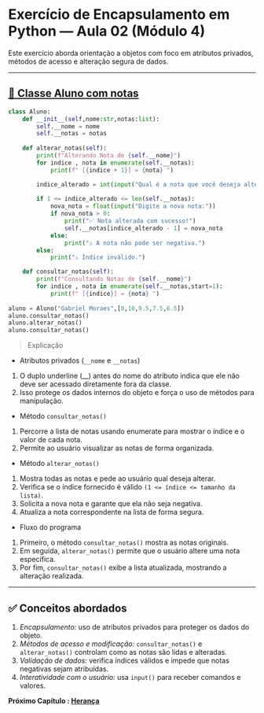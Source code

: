 # Exercício de Encapsulamento em Python — Aula 02 (Módulo 4)

Este exercício aborda orientação a objetos com foco em atributos privados, métodos de acesso e alteração segura de dados.

---

## [🔹 Classe Aluno com notas](EX_01.py)

```py
class Aluno:
    def __init__(self,nome:str,notas:list):
        self.__nome = nome
        self.__notas = notas
    
    def alterar_notas(self):
        print(f"Alterando Nota de {self.__nome}")
        for indice , nota in enumerate(self.__notas):
            print(f" [{indice + 1}] = {nota} ") 

        indice_alterado = int(input("Qual é a nota que você deseja alterar ?:"))
        
        if 1 <= indice_alterado <= len(self.__notas): 
            nova_nota = float(input("Digite a nova nota:"))
            if nova_nota > 0: 
                print("✅ Nota alterada com sucesso!")
                self.__notas[indice_alterado - 1] = nova_nota
            else:
                print("⚠️ A nota não pode ser negativa.")
        else:
            print("⚠️ Índice inválido.")

    def consultar_notas(self):
        print(f"Consultando Notas de {self.__nome}")
        for indice , nota in enumerate(self.__notas,start=1):
            print(f" [{indice}] = {nota} ") 
            
aluno = Aluno("Gabriel Moraes",[0,10,9.5,7.5,6.5])
aluno.consultar_notas()
aluno.alterar_notas()
aluno.consultar_notas()
```

> Explicação

- Atributos privados (``__nome`` e ``__notas``)

1. O duplo underline (__) antes do nome do atributo indica que ele não deve ser acessado diretamente fora da classe.
2. Isso protege os dados internos do objeto e força o uso de métodos para manipulação.

- Método ``consultar_notas()``

1. Percorre a lista de notas usando enumerate para mostrar o índice e o valor de cada nota.
2. Permite ao usuário visualizar as notas de forma organizada.

- Método ``alterar_notas()``

1. Mostra todas as notas e pede ao usuário qual deseja alterar.
2. Verifica se o índice fornecido é válido ``(1 <= índice <= tamanho da lista)``.
3. Solicita a nova nota e garante que ela não seja negativa.
4. Atualiza a nota correspondente na lista de forma segura.

- Fluxo do programa

1. Primeiro, o método ``consultar_notas()`` mostra as notas originais.
2. Em seguida, ``alterar_notas()`` permite que o usuário altere uma nota específica.
3. Por fim, ``consultar_notas()`` exibe a lista atualizada, mostrando a alteração realizada.

---

## ✅ Conceitos abordados

1. *Encapsulamento:* uso de atributos privados para proteger os dados do objeto.
2. *Métodos de acesso e modificação:* ``consultar_notas()`` e ``alterar_notas()`` controlam como as notas são lidas e alteradas.
3. *Validação de dados:* verifica índices válidos e impede que notas negativas sejam atribuídas.
4. *Interatividade com o usuário:* usa ``input()`` para receber comandos e valores.

**Próximo Capítulo : [Herança](../../aula_03/03_heranca.md)**
